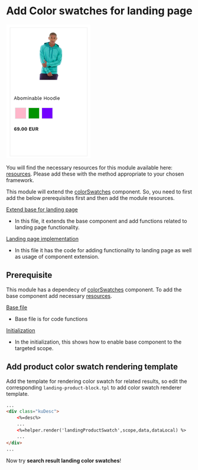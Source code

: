 # Add Color swatches for landing page

![Search-landing color swatches](/modules/color-swatches/landing/images/image001.png)

You will find the necessary resources for this module available here:
[resources](/modules/color-swatches/landing/resources). Please add these with the
method appropriate to your chosen framework.

This module will extend the [colorSwatches](/components/color-swatches) component. So, you need to first add the below prerequisites first and then add the module resources.

[Extend base for landing page](/modules/color-swatches/landing/resources/assets/js/color-swatches-landing.js)
- In this file, it extends the base component and add functions related to landing page functionality.

[Landing page implementation](/modules/color-swatches/landing/resources/assets/js/color-swatches-landing-script.js)
- In this file it has the code for adding functionality to landing page as well as usage of component extension.

## Prerequisite

This module has a dependecy of [colorSwatches](/components/color-swatches) component. To add the base component add necessary [resources](/components/color-swatches/resources).

[Base file](/components/color-swatches/resources/assets/js/color-swatches.js)
- Base file is for code functions

[Initialization](/components/color-swatches/resources/assets/js/color-swatches-initialize.js)
- In the initialization, this shows how to enable base component to the targeted scope.

## Add product color swatch rendering template

Add the template for rendering color swatch for related results,
so edit the corresponding `landing-product-block.tpl` to add color swatch renderer template.

```html
...
<div class="kuDesc">
    <%=desc%>
    ...
    <%=helper.render('landingProductSwatch',scope,data,dataLocal) %>
    ...
</div>
...
```

Now try **search result landing color swatches**!